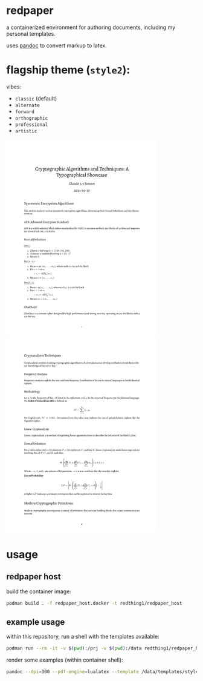 
# redpaper

a containerized environment for authoring documents, including my personal templates.

uses [pandoc](https://pandoc.org/) to convert markup to latex.

# flagship theme (`style2`):

vibes:
+ `classic` (default)
+ `alternate`
+ `forward`
+ `orthographic`
+ `professional`
+ `artistic`

<img src="./media/crypto_showcase_style2-1.png" width="400"/>
<img src="./media/crypto_showcase_style2-4.png" width="400"/> 

# usage

## redpaper host

build the container image:

```sh
podman build . -f redpaper_host.docker -t redthing1/redpaper_host
```

## example usage

within this repository, run a shell with the templates available:

```sh
podman run --rm -it -v $(pwd):/prj -v $(pwd):/data redthing1/redpaper_host
```

render some examples (within container shell):
```sh
pandoc --dpi=300 --pdf-engine=lualatex --template /data/templates/style2/style2-single.tex -i ./examples/crypto_showcase.md -o ./examples/crypto_showcase_style2.pdf
```
